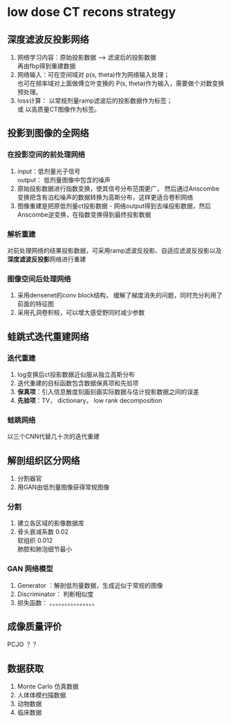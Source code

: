 # low dose CT recons strategy
## 深度滤波反投影网络
1. 网络学习内容：原始投影数据 ——> 滤波后的投影数据   
      再由fbp得到重建数据
2. 网络输入：可在空间域对 p(s, theta)作为网络输入处理；  
   也可在频率域对上面做傅立叶变换的 P(s, theta)作为输入，需要做个对数变换预处理。
3. loss计算： 以常规剂量ramp滤波后的投影数据作为标签；  
      或 以高质量CT图像作为标签。  
## 投影到图像的全网络
### 在投影空间的前处理网络
1. input：低剂量光子信号  
   output： 低剂量图像中包含的噪声  
2. 原始投影数据进行指数变换，使其信号分布范围更广， 然后通过Anscombe变换把含有泊松噪声的数据转换为高斯分布，这样更适合卷积网络
3. 图像重建是把原低剂量ct投影数据 - 网络output得到去噪投影数据，然后Anscombe逆变换，在指数变换得到最终投影数据
### 解析重建
  对前处理网络的结果投影数据，可采用ramp滤波反投影、自适应滤波反投影以及**深度滤波反投影**网络进行重建
### 图像空间后处理网络
1. 采用densenet的conv block结构， 缓解了梯度消失的问题，同时充分利用了前面的特征图
2. 采用孔洞卷积核，可以增大感受野同时减少参数
## 蛙跳式迭代重建网络
### 迭代重建
1. log变换后ct投影数据近似服从独立高斯分布
2. 迭代重建的目标函数包含数据保真项和先验项
3. **保真项**：引入信息散度刻画刻画实际数据与估计投影数据之间的误差
4. **先验项**：TV， dictionary， low rank decomposition
### 蛙跳网络
以三个CNN代替几十次的迭代重建

## 解剖组织区分网络
1. 分割器官
2. 用GAN由低剂量图像获得常规图像
### 分割
1. 建立各区域的影像数据库
2. 骨头衰减系数 0.02  
   软组织     0.012  
   肺腔和肺泡细节最小
### GAN 网络模型
1. Generator ：解剖低剂量数据，生成近似于常规的图像
2. Discriminator： 判断相似度
3. 损失函数： 。。。。。。。。。。。。。。。

## 成像质量评价
PCJO ？？
## 数据获取
1. Monte Carlo 仿真数据
2. 人体体模扫描数据
3. 动物数据
4. 临床数据
